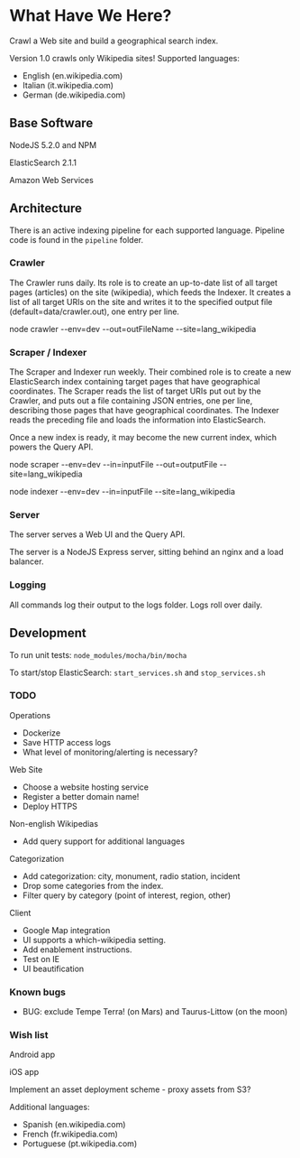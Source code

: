 # What Have We Here? #

Crawl a Web site and build a geographical search index.

Version 1.0 crawls only Wikipedia sites!  Supported languages:

- English (en.wikipedia.com)
- Italian (it.wikipedia.com)
- German (de.wikipedia.com)

## Base Software ##

NodeJS 5.2.0 and NPM

ElasticSearch 2.1.1

Amazon Web Services

## Architecture ##

There is an active indexing pipeline for each supported language.  Pipeline code is
found in the `pipeline` folder.

### Crawler

The Crawler runs daily.  Its role is to create an up-to-date list of all target pages
(articles) on the site (wikipedia), which feeds the Indexer.  It creates a list of all
target URIs on the site and writes it to the specified output file
(default=data/crawler.out), one entry per line.

  node crawler --env=dev --out=outFileName --site=lang\_wikipedia

### Scraper / Indexer

The Scraper and Indexer run weekly.  Their combined role is to create a new ElasticSearch
index containing target pages that have geographical coordinates.  The Scraper reads 
the list of target URIs put out by the Crawler, and puts out a file containing JSON entries,
one per line, describing those pages that have geographical coordinates.  The Indexer
reads the preceding file and loads the information into ElasticSearch.

Once a new index is ready, it may become the new current index, which powers the Query API.

  node scraper --env=dev --in=inputFile --out=outputFile --site=lang\_wikipedia

  node indexer --env=dev --in=inputFile --site=lang\_wikipedia

### Server

The server serves a Web UI and the Query API.

The server is a NodeJS Express server, sitting behind an nginx and a load balancer. 

### Logging

All commands log their output to the logs folder.  Logs roll over daily.

## Development

To run unit tests: `node_modules/mocha/bin/mocha`

To start/stop ElasticSearch: `start_services.sh` and `stop_services.sh`

### TODO 

Operations
- Dockerize
- Save HTTP access logs
- What level of monitoring/alerting is necessary?

Web Site
- Choose a website hosting service
- Register a better domain name!
- Deploy HTTPS

Non-english Wikipedias
- Add query support for additional languages

Categorization
- Add categorization: city, monument, radio station, incident
- Drop some categories from the index.
- Filter query by category (point of interest, region, other)

Client
- Google Map integration
- UI supports a which-wikipedia setting.
- Add enablement instructions.
- Test on IE
- UI beautification

### Known bugs 

- BUG: exclude Tempe Terra! (on Mars) and Taurus-Littow (on the moon)

### Wish list

Android app

iOS app

Implement an asset deployment scheme - proxy assets from S3?

Additional languages:
- Spanish (en.wikipedia.com)
- French (fr.wikipedia.com)
- Portuguese (pt.wikipedia.com)
